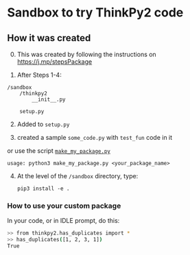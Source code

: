 # Sandbox to try ThinkPy2 code 

## How it was created 

0. This was created by following the instructions on https://j.mp/stepsPackage

1. After Steps 1-4: 

```
/sandbox
    /thinkpy2
        __init__.py
        
    setup.py
```

2. Added to `setup.py`

3. created a sample `some_code.py` with `test_fun` code in it 

or use the script [`make_my_package.py`](https://github.com/kgisl/pythonFDP/blob/6d0f662cdc7c9ac1aaa4a1ef641d74401a4b18b4/code/make_my_package.py) 

    usage: python3 make_my_package.py <your_package_name>

4. At the level of the `/sandbox` directory, type:  

    ```pip3 install -e . ```


### How to use your custom package 

In your code, or in IDLE prompt, do this: 

```bash 
>> from thinkpy2.has_duplicates import *
>> has_duplicates([1, 2, 3, 1])
True
```
